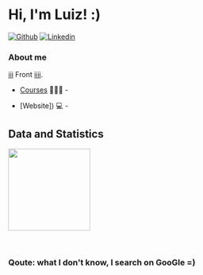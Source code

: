   
# Hi, I'm Luiz! :)

[![Github]()](linkgithub)
[![Linkedin]()](linklinkedin)


### About me
 [iii]() Front [iiii]().

- [Courses]() 👨🏼‍🏫 - 
<!-- - [Blog]() ✍🏼 - -->
- [Website]) 💻 -

## Data and Statistics
<p align="left"> 
  <img height='165' src="https://github-readme-stats.vercel.app/api?username=J0se-Luiz&show_icons=true&theme=dark&hide=contribs,prs&count_private=true"></img>
<!--  <img src="https://github-readme-stats.vercel.app/api/top-langs/?username=J0se-Luiz&layout=compact&langs_count=10&theme=dark"></img> -->
</p>
<br>


### Qoute: what I don't know, I search on GooGle =)
